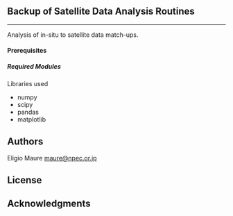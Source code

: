 ## Backup of Satellite Data Analysis Routines
--- 
Analysis of in-situ to satellite data match-ups.    


#### Prerequisites
##### Required Modules
Libraries used

  - numpy
  - scipy
  - pandas
  - matplotlib


## Authors

Eligio Maure <maure@npec.or.jp>

## License


## Acknowledgments

